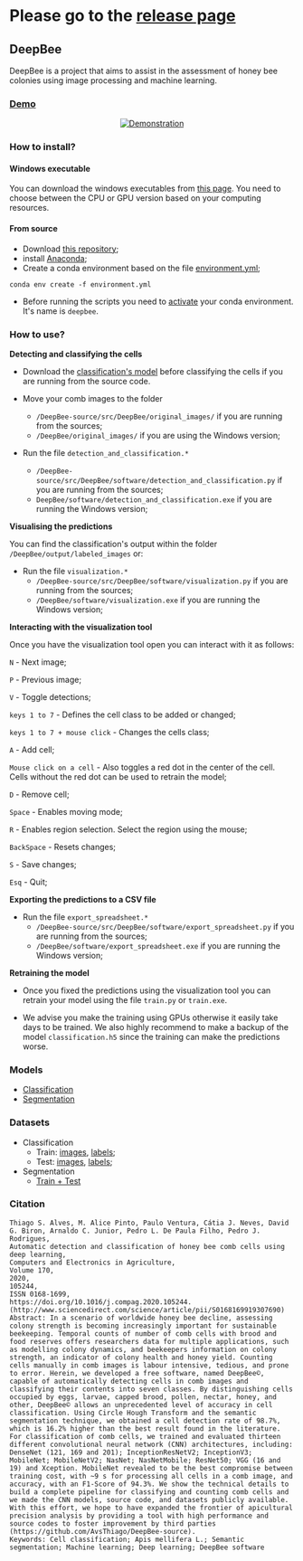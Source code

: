 # Please go to the [release page](https://github.com/AvsThiago/DeepBee-source/tree/release-0.1)





## DeepBee

DeepBee is a project that aims to assist in the assessment of honey bee colonies using image processing and machine learning.

### [Demo](https://www.youtube.com/watch?v=W47sMDIS9zc)
<div align="center">
  <a href="https://www.youtube.com/watch?v=W47sMDIS9zc"><img src="https://lh3.googleusercontent.com/z17lX9VJWNzTOWUbfbvJckXuMEY6VzJ8D79BpBXXTdQSIOgaiWDDJh5jKDtMocAcaGNOZWrTbEAoCYGxLvOVZnm7TbiqdsAjoBzBhY3xPGGuKIlPk6HetKIoziAS5uYFziDH2OplNdY" alt="Demonstration"></a>
</div>

### How to install?

#### Windows executable
You can download the windows executables from [this page](https://avsthiago.github.io/DeepBee/downloads/deepbee). You need to choose between the CPU or GPU version based on your computing resources.

#### From source
* Download [this repository](https://github.com/AvsThiago/DeepBee-source/archive/release-0.1.zip);
* install [Anaconda](https://docs.anaconda.com/anaconda/install/); 
* Create a conda environment based on the file [environment.yml](https://github.com/AvsThiago/DeepBee-source/blob/release-0.1/environment.yml);

```
conda env create -f environment.yml
``` 

* Before running the scripts you need to [activate](https://docs.conda.io/projects/conda/en/latest/user-guide/tasks/manage-environments.html#activating-an-environment) your conda environment. It's name is `deepbee`.


### How to use?

**Detecting and classifying the cells** 

* Download the [classification's model](https://drive.google.com/file/d/15P1tQ5658Hc6Q80PiygZOH-w45FG0nEj/view?usp=sharing
) before classifying the cells if you are running from the source code.  

* Move your comb images to the folder
    * ``/DeepBee-source/src/DeepBee/original_images/`` if you are running from the sources;
    * `/DeepBee/original_images/` if you are using the Windows version;
* Run the file `detection_and_classification.*`  
    * `/DeepBee-source/src/DeepBee/software/detection_and_classification.py` if you are running from the sources;
    * `DeepBee/software/detection_and_classification.exe` if you are running the Windows version;

**Visualising the predictions**

You can find the classification's output within the folder `/DeepBee/output/labeled_images` or:

* Run the file `visualization.*`
    * `/DeepBee-source/src/DeepBee/software/visualization.py` if you are running from the sources;
    * `/DeepBee/software/visualization.exe` if you are running the Windows version;

**Interacting with the visualization tool**

Once you have the visualization tool open you can interact with it as follows:

``N`` - Next image;

``P`` - Previous image;

``V`` - Toggle detections;

``keys 1 to 7`` - Defines the cell class to be added or changed;

``keys 1 to 7 + mouse click`` - Changes the cells class;

``A`` - Add cell;

``Mouse click on a cell`` - Also toggles a red dot in the center of the cell. Cells without the red dot can be used to retrain the model;

``D`` - Remove cell;

``Space`` - Enables moving mode;

``R`` - Enables region selection. Select the region using the mouse;

``BackSpace`` - Resets changes;

``S`` - Save changes;

``Esq`` - Quit;

**Exporting the predictions to a CSV file**

* Run the file `export_spreadsheet.*`
    * `/DeepBee-source/src/DeepBee/software/export_spreadsheet.py` if you are running from the sources;
    * `/DeepBee/software/export_spreadsheet.exe` if you are running the Windows version;


**Retraining the model**

* Once you fixed the predictions using the visualization tool you can retrain your model using the file `train.py` or `train.exe`.

* We advise you make the training using GPUs otherwise it easily take days to be trained. We also highly recommend to make a backup of the model `classification.h5` since the training can make the predictions worse.  


### Models

* [Classification](https://github.com/AvsThiago/DeepBee-source/tree/release-0.1/src/DeepBee/software/model)
* [Segmentation](https://github.com/AvsThiago/DeepBee-source/tree/release-0.1/src/DeepBee/software/model)

### Datasets

* Classification
    * Train: [images](https://github.com/AvsThiago/DeepBee-source/tree/release-0.1/src/data), [labels](https://github.com/AvsThiago/DeepBee-source/tree/release-0.1/src/data/resources);
    * Test: [images](https://github.com/AvsThiago/DeepBee-source/tree/release-0.1/src/data/resources), [labels](https://github.com/AvsThiago/DeepBee-source/tree/release-0.1/src/data/resources);
* Segmentation
    * [Train + Test](https://data.mendeley.com/datasets/db35fj73x5/1)

### Citation
```
Thiago S. Alves, M. Alice Pinto, Paulo Ventura, Cátia J. Neves, David G. Biron, Arnaldo C. Junior, Pedro L. De Paula Filho, Pedro J. Rodrigues,
Automatic detection and classification of honey bee comb cells using deep learning,
Computers and Electronics in Agriculture,
Volume 170,
2020,
105244,
ISSN 0168-1699,
https://doi.org/10.1016/j.compag.2020.105244.
(http://www.sciencedirect.com/science/article/pii/S0168169919307690)
Abstract: In a scenario of worldwide honey bee decline, assessing colony strength is becoming increasingly important for sustainable beekeeping. Temporal counts of number of comb cells with brood and food reserves offers researchers data for multiple applications, such as modelling colony dynamics, and beekeepers information on colony strength, an indicator of colony health and honey yield. Counting cells manually in comb images is labour intensive, tedious, and prone to error. Herein, we developed a free software, named DeepBee©, capable of automatically detecting cells in comb images and classifying their contents into seven classes. By distinguishing cells occupied by eggs, larvae, capped brood, pollen, nectar, honey, and other, DeepBee© allows an unprecedented level of accuracy in cell classification. Using Circle Hough Transform and the semantic segmentation technique, we obtained a cell detection rate of 98.7%, which is 16.2% higher than the best result found in the literature. For classification of comb cells, we trained and evaluated thirteen different convolutional neural network (CNN) architectures, including: DenseNet (121, 169 and 201); InceptionResNetV2; InceptionV3; MobileNet; MobileNetV2; NasNet; NasNetMobile; ResNet50; VGG (16 and 19) and Xception. MobileNet revealed to be the best compromise between training cost, with ~9 s for processing all cells in a comb image, and accuracy, with an F1-Score of 94.3%. We show the technical details to build a complete pipeline for classifying and counting comb cells and we made the CNN models, source code, and datasets publicly available. With this effort, we hope to have expanded the frontier of apicultural precision analysis by providing a tool with high performance and source codes to foster improvement by third parties (https://github.com/AvsThiago/DeepBee-source).
Keywords: Cell classification; Apis mellifera L.; Semantic segmentation; Machine learning; Deep learning; DeepBee software

```
